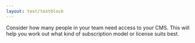 ```yaml
---
layout: text/textblock
---
```

Consider how many people in your team need access to your CMS. This will help you work out what kind of subscription model or license suits best.

